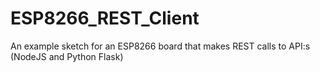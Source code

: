 # ESP8266_REST_Client
An example sketch for an ESP8266 board that makes REST calls to API:s (NodeJS and Python Flask)
